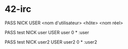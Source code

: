 # 42-irc

PASS <mot de passe>
NICK <pseudonyme>
USER <nom d'utilisateur> <hôte> <nom de serveur> <nom réel>

PASS test
NICK user
USER user 0 * :user

PASS test
NICK user2
USER user2 0 * :user2
